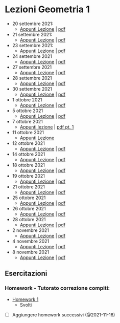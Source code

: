# Lezioni Geometria 1

- 20 settembre 2021:
	- [Appunti Lezione](202109200830%20(20%20set%202021)%20-%20Matrici.md) | [pdf](202109200830.pdf)
- 21 settembre 2021:
	- [Appunti Lezione](202109211051%20(21%20set%202021).md) | [pdf](202109211051.pdf)
- 23 settembre 2021:
	- [Appunti Lezione](202109231230%20(23%20set%202021).md) | [pdf](202109231230.pdf)
- 24 settembre 2021
	- [Appunti Lezione](202109241038%20(24%20set%202021).md) | [pdf](202109241038.pdf)
- 27 settembre 2021
	- [Appunti Lezione](202109270845%20(27%20set%202021).md) | [pdf](202109270845.pdf)
- 28 settembre 2021
	- [Appunti Lezione](202109281043%20(28%20set%202021).md) | [pdf](202109281043.pdf)
- 30 settembre 2021
	- [Appunti Lezione](202109301230%20(30%20set%202021).md) | [pdf](202109301230.pdf)
- 1 ottobre 2021
	- [Appunti Lezione](202110011040%20(1%20ott%202021).md) | [pdf](202110011040.pdf)
- 5 ottobre 2021
	- [Appunti Lezione](202110051048%20(5%20ott%202021).md) | [pdf](202110051048.pdf)
- 7 ottobre 2021
	- [Appunti lezione](202110071245%20(7%20ott%202021).md) | [pdf pt. 1](202110071245.pdf)
- 11 ottobre 2021
	- [Appunti Lezione](202110110830%20(11%20ott%202021).md)
- 12 ottobre 2021
	- [Appunti Lezione](202110121045%20(12%20ott%202021).md) | [pdf](202110121045.pdf)
- 14 ottobre 2021
	- [Appunti Lezione](202110141246%20(14%20ott%202021).md) | [pdf](202110141246.pdf)
- 18 ottobre 2021
	- [Appunti Lezione](202110180845%20(18%20ott%202021).md) | [pdf](202110180845.pdf)
- 19 ottobre 2021
	- [Appunti Lezione](202110191045%20(19%20ott%202021).md) | [pdf](202110191045.pdf)
- 21 ottobre 2021
	- [Appunti Lezione](202110211245%20(21%20ott%202021).md) | [pdf](202110211245.pdf)
- 25 ottobre 2021
	- [Appunti Lezione](202110250845%20(25%20ott%202021).md) | [pdf](202110250845.pdf)
- 26 ottobre 2021
	- [Appunti Lezione](202110261040%20(26%20ott%202021).md) | [pdf](202110261040.pdf)
- 28 ottobre 2021
	- [Appunti Lezione](202110281242%20(28%20ott%202021).md) | [pdf](202110281242.pdf)
 - 2 novembre 2021
	 - [Appunti Lezione](202111021045%20(2%20nov%202021).md) | [pdf](202111021045.pdf)
- 4 novembre 2021
	- [Appunti Lezione](202111041245%20(4%20nov%202021).md) | [pdf](202111041245.pdf)
- 8 novembre 2021
	- [Appunti Lezione](202111080850%20(8%20nov%202021).md) | [pdf](202111080850.pdf)
 
## Esercitazioni

### Homework - Tutorato correzione compiti:

-   [Homework 1](Geometria%201%20-%20Homework%201%20-%20Luigi%20Vezzoni.pdf)
    -   Svolti

- [ ] Aggiungere homework successivi (@2021-11-16)